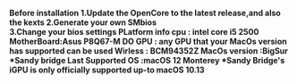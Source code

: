 <strong>Before installation<strong>
1.Update the OpenCore to the latest release,and also the kexts
2.Generate your own SMbios  
3.Change your bios settings
<strong>PLatform info<strong>
cpu : intel core i5 2500
MotherBoard:Asus P8Q67-M DO
GPU : any GPU that your MacOs version has supported can be used
Wirless : BCM94352Z
MacOs version :BigSur
<strong>*Sandy bridge Last Supported OS :macOS 12 Monterey<strong>
<strong>*Sandy Bridge's iGPU is only officially supported up-to macOS 10.13<strong>
